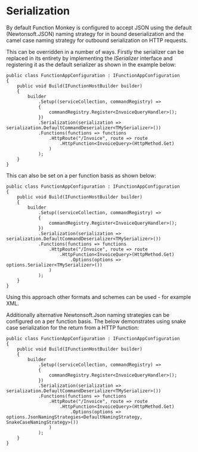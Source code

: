 # Serialization

By default Function Monkey is configured to accept JSON using the default (Newtonsoft.JSON) naming strategy for in bound deserialization and the camel case naming strategy for outbound serialization on HTTP requests.

This can be overridden in a number of ways. Firstly the serializer can be replaced in its entirety by implementing the _ISerializer_ interface and registering it as the default serializer as shown in the example below:

    public class FunctionAppConfiguration : IFunctionAppConfiguration
    {
        public void Build(IFunctionHostBuilder builder)
        {
            builder
                .Setup((serviceCollection, commandRegistry) =>
                {
                    commandRegistry.Register<InvoiceQueryHandler>();
                })
                .Serialization(serialization => serialization.DefaultCommandDeserializer<TMySerializer>())
                .Functions(functions => functions
                    .HttpRoute("/Invoice", route => route
                        .HttpFunction<InvoiceQuery>(HttpMethod.Get)
                    )
                );
        }
    }

This can also be set on a per function basis as shown below:

    public class FunctionAppConfiguration : IFunctionAppConfiguration
    {
        public void Build(IFunctionHostBuilder builder)
        {
            builder
                .Setup((serviceCollection, commandRegistry) =>
                {
                    commandRegistry.Register<InvoiceQueryHandler>();
                })
                .Serialization(serialization => serialization.DefaultCommandDeserializer<TMySerializer>())
                .Functions(functions => functions
                    .HttpRoute("/Invoice", route => route
                        .HttpFunction<InvoiceQuery>(HttpMethod.Get)
                            .Options(options => options.Serializer<TMySerializer>())
                    )
                );
        }
    }

Using this approach other formats and schemes can be used - for example XML.

Additionally alternative Newtonsoft.Json naming strategies can be configured on a per function basis. The  below demonstrates using snake case serialization for the return from a HTTP function:

    public class FunctionAppConfiguration : IFunctionAppConfiguration
    {
        public void Build(IFunctionHostBuilder builder)
        {
            builder
                .Setup((serviceCollection, commandRegistry) =>
                {
                    commandRegistry.Register<InvoiceQueryHandler>();
                })
                .Serialization(serialization => serialization.DefaultCommandDeserializer<TMySerializer>())
                .Functions(functions => functions
                    .HttpRoute("/Invoice", route => route
                        .HttpFunction<InvoiceQuery>(HttpMethod.Get)
                            .Options(options => options.JsonNamingStrategies<DefaultNamingStrategy, SnakeCaseNamingStrategy>())
                    )
                );
        }
    }